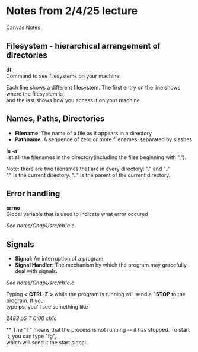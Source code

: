 # Notes from 2/4/25 lecture

[Canvas Notes](https://utk.instructure.com/courses/218225/pages/basic-terminology?module_item_id=5134344)

## Filesystem - hierarchical arrangement of directories

**df**  
Command to see filesystems on your machine

Each line shows a different filesystem. The first entry on the line shows where the filesystem is,  
and the last shows how you access it on your machine.

## Names, Paths, Directories

- **Filename**: The name of a file as it appears in a directory
- **Pathname**: A sequence of zero or more filenames, separated by slashes

**ls -a**  
list **all** the filenames in the directory(including the files beginning with ",").

Note: there are two filenames that are in every directory: "." and ".."  
"." is the current directory. ".." is the parent of the current directory.

## Error handling

**errno**  
Global variable that is used to indicate what error occured

*See notes/Chap1/src/ch1a.c*  

## Signals

- **Signal**: An interruption of a program
- **Signal Handler**: The mechanism by which the program may gracefully deal with signals.

*See notes/Chap1/src/ch1c.c*  

Typing **< CTRL-Z >** while the program is running will send a **"STOP** to the program. If you  
type **ps**,  you'll see something like  

*2483 p5 T 0:00 ch1c*  

** The "T" means that the process is not running -- it has stopped. To start it, you can type "fg",  
which will send it the start signal.
